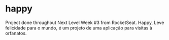 # happy
Project done throughout Next Level Week #3 from RocketSeat. Happy, Leve felicidade para o mundo, é um projeto de uma aplicação para visitas à orfanatos.
